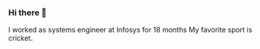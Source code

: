 ### Hi there 👋

I worked as systems engineer at Infosys for 18 months
My favorite sport is cricket.
